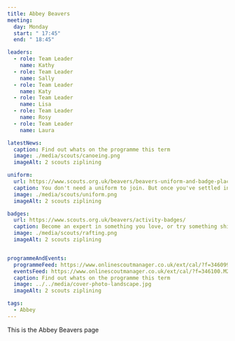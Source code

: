 ```yaml
---
title: Abbey Beavers
meeting:
  day: Monday
  start: " 17:45"
  end: " 18:45"

leaders:
  - role: Team Leader
    name: Kathy
  - role: Team Leader
    name: Sally
  - role: Team Leader
    name: Katy
  - role: Team Leader
    name: Lisa
  - role: Team Leader
    name: Rosy
  - role: Team Leader
    name: Laura

latestNews:
  caption: Find out whats on the programme this term
  image: ./media/scouts/canoeing.png
  imageAlt: 2 scouts ziplining

uniform:
  url: https://www.scouts.org.uk/beavers/beavers-uniform-and-badge-placement/
  caption: You don't need a uniform to join. But once you've settled in, you'll start speedily earning badges, and you'll need to know where to put them!
  image: ./media/scouts/uniform.png
  imageAlt: 2 scouts ziplining

badges:
  url: https://www.scouts.org.uk/beavers/activity-badges/
  caption: Become an expert in something you love, or try something shiny and new. There’s a badge to suit each and every Beaver.
  image: ./media/scouts/rafting.png
  imageAlt: 2 scouts ziplining


programmeAndEvents:
  programmeFeed: https://www.onlinescoutmanager.co.uk/ext/cal/?f=346099.ODk3MmE0MWYwNDI3ZWVlZDQ2MWI0MDg2MTNmNDU3ODgzZDYyYmExN2E4MTNhN2E4NGE5NmE5NWViZDAzNzZhYmYwMjY2ZjM5ZmYwOGJiMWJkYzdjNTExMjFkYzc3ODc4NzNmYzNiMTJhZDg0ZTQ1N2ZiNTU1M2VkNThmYWQ0M2Q%3D.4IVEUcGWY9
  eventsFeed: https://www.onlinescoutmanager.co.uk/ext/cal/?f=346100.M2Y5ZTM0MzI0NjU0YTU3YjRjZTAyZTE3MmRmOWZiNzMyZTc1Y2E4MzVhZWVlM2M0YWZiMDNlOTgxNDEyOTg1NTgzN2VmNzRmMGQ1OTI4M2M4MDcxNmQwOGRhYzQ3MWZhYzJhZmMwN2U2ZTczOTk3M2ZlYzRkY2MwMjQzYzllNDk%3D.TTn2VYoiIs
  caption: Find out whats on the programme this term
  image: ../../media/cover-photo-landscape.jpg
  imageAlt: 2 scouts ziplining

tags:
  - Abbey
---
```


This is the Abbey Beavers page